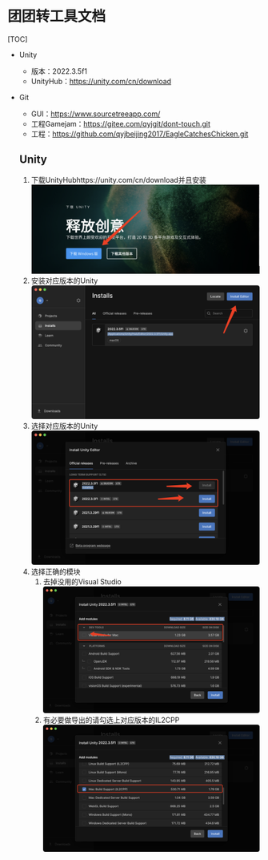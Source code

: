 # 团团转工具文档

[TOC]

* Unity

  * 版本：2022.3.5f1
  * UnityHub：https://unity.com/cn/download

* Git

  * GUI：https://www.sourcetreeapp.com/
  * 工程Gamejam：https://gitee.com/qyjgit/dont-touch.git
  * 工程：https://github.com/qyjbeijing2017/EagleCatchesChicken.git

  

  ## Unity

  

  1. 下载UnityHubhttps://unity.com/cn/download并且安装![image-20230730104826556](./image-20230730104826556.png)
  2. 安装对应版本的Unity![image-20230730105036362](./image-20230730105036362.png)
  3. 选择对应版本的Unity![image-20230730105305378](./image-20230730105305378.png)
  4. 选择正确的模块
     1. 去掉没用的Visual Studio![image-20230730105610770](./image-20230730105610770.png)
     2. 有必要做导出的请勾选上对应版本的IL2CPP![image-20230730105837070](./image-20230730105837070.png)
